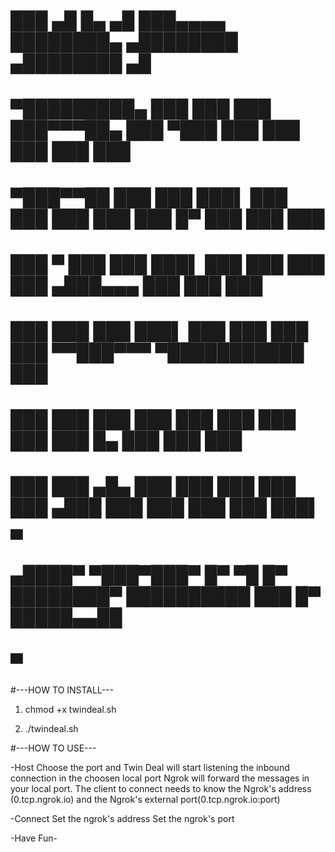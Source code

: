 #      ███      ▄█     █▄   ▄█  ███▄▄▄▄        ████████▄     ▄████████    ▄████████  ▄█       
#  ▀█████████▄ ███     ███ ███  ███▀▀▀██▄      ███   ▀███   ███    ███   ███    ███ ███       
#     ▀███▀▀██ ███     ███ ███▌ ███   ███      ███    ███   ███    █▀    ███    ███ ███       
#      ███   ▀ ███     ███ ███▌ ███   ███      ███    ███  ▄███▄▄▄       ███    ███ ███       
#      ███     ███     ███ ███▌ ███   ███      ███    ███ ▀▀███▀▀▀     ▀███████████ ███       
#      ███     ███     ███ ███  ███   ███      ███    ███   ███    █▄    ███    ███ ███       
#      ███     ███ ▄█▄ ███ ███  ███   ███      ███   ▄███   ███    ███   ███    ███ ███▌    ▄ 
#     ▄████▀    ▀███▀███▀  █▀    ▀█   █▀       ████████▀    ██████████   ███    █▀  █████▄▄██ 
#                                                                                   ▀        

#---HOW TO INSTALL---

1) chmod +x twindeal.sh


2) ./twindeal.sh

#---HOW TO USE---

-Host
Choose the port and Twin Deal will start listening the inbound connection in the choosen local port
Ngrok will forward the messages in your local port.
The client to connect needs to know the Ngrok's address (0.tcp.ngrok.io) and the Ngrok's external port(0.tcp.ngrok.io:port)

-Connect
Set the ngrok's address
Set the ngrok's port

-Have Fun-




